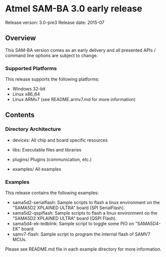 # Atmel SAM-BA 3.0 early release
Release verson: 3.0-pre3
Release date: 2015-07

## Overview

This SAM-BA version comes as an early delivery and all presented APIs / command line options are subject to change.

### Supported Platforms

This release supports the following platforms:
- Windows 32-bit
- Linux x86_64
- Linux ARMv7 (see README.armv7.md for more information)

## Contents

### Directory Architecture

- devices:
  All chip and board specific resources

- libs:
  Executable files and libraries

- plugins/
  Plugins (communication, etc.)

- examples/
  All examples

### Examples

This release contains the following examples:

- sama5d2-serialflash: Sample scripts to flash a linux environment on the "SAMA5D2 XPLAINED ULTRA" board (SPI SerialFlash).
- sama5d2-qspiflash: Sample scripts to flash a linux environment on the "SAMA5D2 XPLAINED ULTRA" board (QSPI Flash).
- sama5d4-ek-ledblink: Sample script to toggle some PIO on "SAMA5D4-EK" board
- samv7-flash: Sample script to program the internal flash of SAMV7 MCUs.

Please see README.md file in each example directory for more information.
